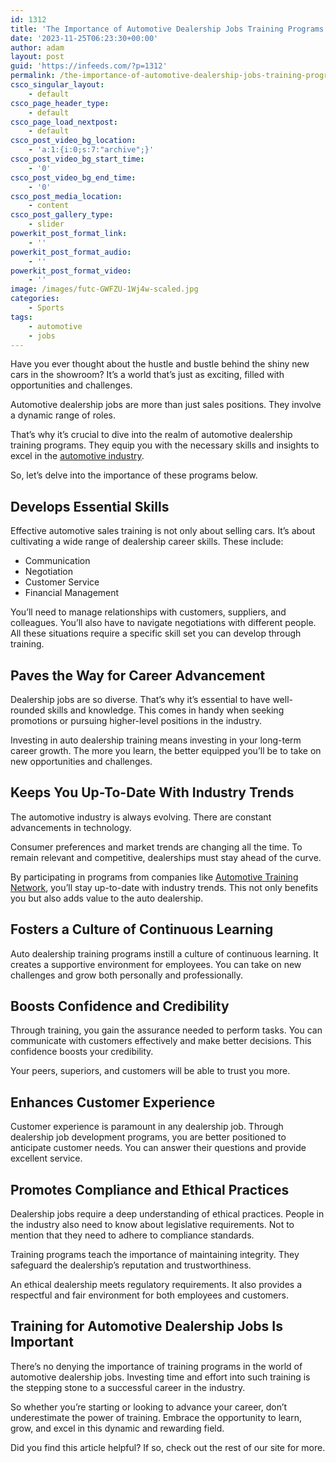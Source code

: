 ```yaml
---
id: 1312
title: 'The Importance of Automotive Dealership Jobs Training Programs'
date: '2023-11-25T06:23:30+00:00'
author: adam
layout: post
guid: 'https://infeeds.com/?p=1312'
permalink: /the-importance-of-automotive-dealership-jobs-training-programs/
csco_singular_layout:
    - default
csco_page_header_type:
    - default
csco_page_load_nextpost:
    - default
csco_post_video_bg_location:
    - 'a:1:{i:0;s:7:"archive";}'
csco_post_video_bg_start_time:
    - '0'
csco_post_video_bg_end_time:
    - '0'
csco_post_media_location:
    - content
csco_post_gallery_type:
    - slider
powerkit_post_format_link:
    - ''
powerkit_post_format_audio:
    - ''
powerkit_post_format_video:
    - ''
image: /images/futc-GWFZU-1Wj4w-scaled.jpg
categories:
    - Sports
tags:
    - automotive
    - jobs
---
```


Have you ever thought about the hustle and bustle behind the shiny new cars in the showroom? It’s a world that’s just as exciting, filled with opportunities and challenges.

Automotive dealership jobs are more than just sales positions. They involve a dynamic range of roles.

That’s why it’s crucial to dive into the realm of automotive dealership training programs. They equip you with the necessary skills and insights to excel in the [automotive industry](https://www.zippia.com/advice/automotive-industry-statistics/).

So, let’s delve into the importance of these programs below.

## **Develops Essential Skills**

Effective automotive sales training is not only about selling cars. It’s about cultivating a wide range of dealership career skills. These include:

- Communication
- Negotiation
- Customer Service
- Financial Management

You’ll need to manage relationships with customers, suppliers, and colleagues. You’ll also have to navigate negotiations with different people. All these situations require a specific skill set you can develop through training.

## **Paves the Way for Career Advancement**

Dealership jobs are so diverse. That’s why it’s essential to have well-rounded skills and knowledge. This comes in handy when seeking promotions or pursuing higher-level positions in the industry.

Investing in auto dealership training means investing in your long-term career growth. The more you learn, the better equipped you’ll be to take on new opportunities and challenges.

## **Keeps You Up-To-Date With Industry Trends**

The automotive industry is always evolving. There are constant advancements in technology.

Consumer preferences and market trends are changing all the time. To remain relevant and competitive, dealerships must stay ahead of the curve.

By participating in programs from companies like [Automotive Training Network](https://www.automotivetrainingnetwork.com/), you’ll stay up-to-date with industry trends. This not only benefits you but also adds value to the auto dealership.

## **Fosters a Culture of Continuous Learning**

Auto dealership training programs instill a culture of continuous learning. It creates a supportive environment for employees. You can take on new challenges and grow both personally and professionally.

## **Boosts Confidence and Credibility**

Through training, you gain the assurance needed to perform tasks. You can communicate with customers effectively and make better decisions. This confidence boosts your credibility.

Your peers, superiors, and customers will be able to trust you more.

## **Enhances Customer Experience**

Customer experience is paramount in any dealership job. Through dealership job development programs, you are better positioned to anticipate customer needs. You can answer their questions and provide excellent service.

## **Promotes Compliance and Ethical Practices**

Dealership jobs require a deep understanding of ethical practices. People in the industry also need to know about legislative requirements. Not to mention that they need to adhere to compliance standards.

Training programs teach the importance of maintaining integrity. They safeguard the dealership’s reputation and trustworthiness.

An ethical dealership meets regulatory requirements. It also provides a respectful and fair environment for both employees and customers.

## **Training for Automotive Dealership Jobs Is Important**

There’s no denying the importance of training programs in the world of automotive dealership jobs. Investing time and effort into such training is the stepping stone to a successful career in the industry.

So whether you’re starting or looking to advance your career, don’t underestimate the power of training. Embrace the opportunity to learn, grow, and excel in this dynamic and rewarding field.

Did you find this article helpful? If so, check out the rest of our site for more.